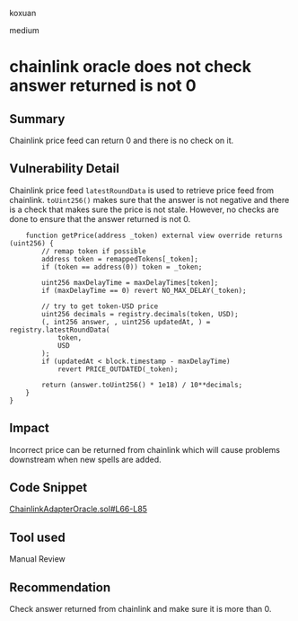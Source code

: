 koxuan

medium

# chainlink oracle does not check answer returned is not 0

## Summary
Chainlink price feed can return 0 and there is no check on it.

## Vulnerability Detail

Chainlink price feed `latestRoundData` is used to retrieve price feed from chainlink. `toUint256()` makes sure that the answer is not negative and there is a check that makes sure the price is not stale. However, no checks are done to ensure that the answer returned is not 0.

```solidity
    function getPrice(address _token) external view override returns (uint256) {
        // remap token if possible
        address token = remappedTokens[_token];
        if (token == address(0)) token = _token;

        uint256 maxDelayTime = maxDelayTimes[token];
        if (maxDelayTime == 0) revert NO_MAX_DELAY(_token);

        // try to get token-USD price
        uint256 decimals = registry.decimals(token, USD);
        (, int256 answer, , uint256 updatedAt, ) = registry.latestRoundData(
            token,
            USD
        );
        if (updatedAt < block.timestamp - maxDelayTime)
            revert PRICE_OUTDATED(_token);

        return (answer.toUint256() * 1e18) / 10**decimals;
    }
}

```

## Impact
Incorrect price can be returned from chainlink which will cause problems downstream when new spells are added.

## Code Snippet
[ChainlinkAdapterOracle.sol#L66-L85](https://github.com/sherlock-audit/2023-02-blueberry/blob/main/contracts/oracle/ChainlinkAdapterOracle.sol#L66-L85)

## Tool used

Manual Review

## Recommendation

Check answer returned from chainlink and make sure it is more than 0.

